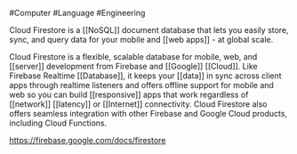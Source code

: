 #Computer #Language #Engineering 

Cloud Firestore is a [[NoSQL]] document database that lets you easily store, sync, and query data for your mobile and [[web apps]] - at global scale.

Cloud Firestore is a flexible, scalable database for mobile, web, and [[server]] development from Firebase and [[Google]] [[Cloud]]. Like Firebase Realtime [[Database]], it keeps your [[data]] in sync across client apps through realtime listeners and offers offline support for mobile and web so you can build [[responsive]] apps that work regardless of [[network]] [[latency]] or [[Internet]] connectivity. Cloud Firestore also offers seamless integration with other Firebase and Google Cloud products, including Cloud Functions.

https://firebase.google.com/docs/firestore